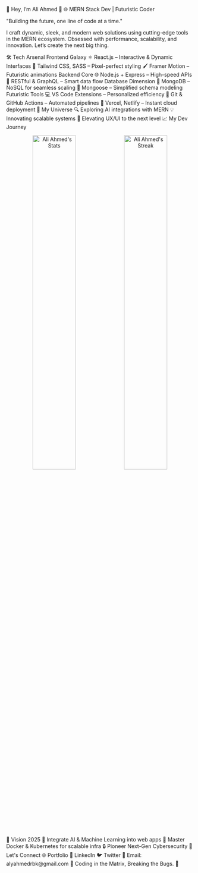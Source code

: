 🚀 Hey, I’m Ali Ahmed 🌌
🌐 MERN Stack Dev | Futuristic Coder

"Building the future, one line of code at a time."

I craft dynamic, sleek, and modern web solutions using cutting-edge tools in the MERN ecosystem. Obsessed with performance, scalability, and innovation. Let’s create the next big thing.

🛠️ Tech Arsenal
Frontend Galaxy
⚛️ React.js – Interactive & Dynamic Interfaces
💅 Tailwind CSS, SASS – Pixel-perfect styling
🖌️ Framer Motion – Futuristic animations
Backend Core
🌐 Node.js + Express – High-speed APIs
🧩 RESTful & GraphQL – Smart data flow
Database Dimension
🍃 MongoDB – NoSQL for seamless scaling
🔐 Mongoose – Simplified schema modeling
Futuristic Tools
💻 VS Code Extensions – Personalized efficiency
🔧 Git & GitHub Actions – Automated pipelines
🚀 Vercel, Netlify – Instant cloud deployment
🌌 My Universe
🔍 Exploring AI integrations with MERN
💡 Innovating scalable systems
🎨 Elevating UX/UI to the next level
📈 My Dev Journey
<p align="center"> <img src="https://github-readme-stats.vercel.app/api?username=AliAhmed&show_icons=true&theme=radical" alt="Ali Ahmed's Stats" width="48%"/> <img src="https://github-readme-streak-stats.herokuapp.com/?user=AliAhmed&theme=radical" alt="Ali Ahmed's Streak" width="48%"/> </p>
🌟 Vision 2025
🧠 Integrate AI & Machine Learning into web apps
🌊 Master Docker & Kubernetes for scalable infra
🔒 Pioneer Next-Gen Cybersecurity
🤝 Let's Connect
🌐 Portfolio
💼 LinkedIn
🐦 Twitter
📧 Email: alyahmedrbk@gmail.com
👾 Coding in the Matrix, Breaking the Bugs. 🖤
